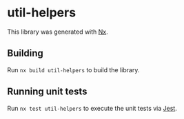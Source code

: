# util-helpers

This library was generated with [Nx](https://nx.dev).

## Building

Run `nx build util-helpers` to build the library.

## Running unit tests

Run `nx test util-helpers` to execute the unit tests via [Jest](https://jestjs.io).
